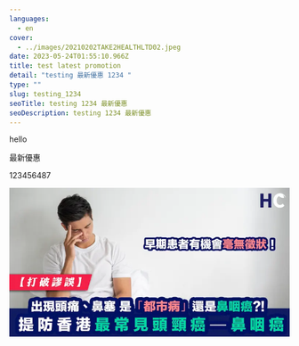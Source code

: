 ```yaml
---
languages:
  - en
cover:
  - ../images/20210202TAKE2HEALTHLTD02.jpeg
date: 2023-05-24T01:55:10.966Z
title: test latest promotion
detail: "testing 最新優惠 1234 "
type: ""
slug: testing_1234
seoTitle: testing 1234 最新優惠
seoDescription: testing 1234 最新優惠
---
```

<p><span style="background-color: '#ffff00';">hello</span></p>
<p><span style="color: '#ff9900'; background-color: '#ffff00';">最新優惠</span></p>
<p><span style="color: '#ccffff'; background-color: '#808000';">123456487</span></p>

![testing 1234 最新優惠](../images/image.webp "testing 1234 最新優惠")